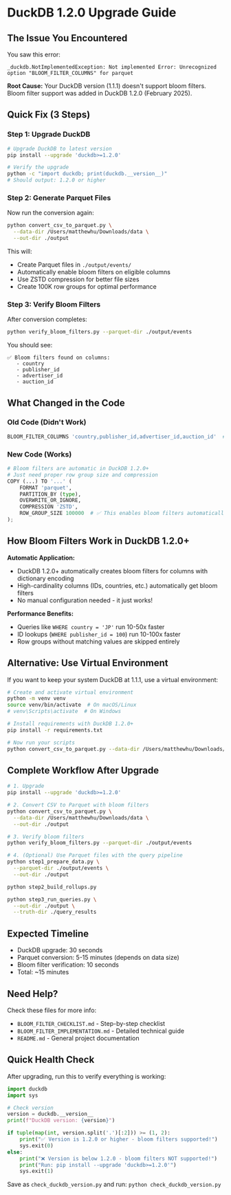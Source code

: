 # DuckDB 1.2.0 Upgrade Guide

## The Issue You Encountered

You saw this error:
```
_duckdb.NotImplementedException: Not implemented Error: Unrecognized option "BLOOM_FILTER_COLUMNS" for parquet
```

**Root Cause:** Your DuckDB version (1.1.1) doesn't support bloom filters. Bloom filter support was added in DuckDB 1.2.0 (February 2025).

## Quick Fix (3 Steps)

### Step 1: Upgrade DuckDB

```bash
# Upgrade DuckDB to latest version
pip install --upgrade 'duckdb>=1.2.0'

# Verify the upgrade
python -c "import duckdb; print(duckdb.__version__)"
# Should output: 1.2.0 or higher
```

### Step 2: Generate Parquet Files

Now run the conversion again:

```bash
python convert_csv_to_parquet.py \
  --data-dir /Users/matthewhu/Downloads/data \
  --out-dir ./output
```

This will:
- Create Parquet files in `./output/events/`
- Automatically enable bloom filters on eligible columns
- Use ZSTD compression for better file sizes
- Create 100K row groups for optimal performance

### Step 3: Verify Bloom Filters

After conversion completes:

```bash
python verify_bloom_filters.py --parquet-dir ./output/events
```

You should see:
```
✅ Bloom filters found on columns:
   - country
   - publisher_id
   - advertiser_id
   - auction_id
```

## What Changed in the Code

### Old Code (Didn't Work)
```python
BLOOM_FILTER_COLUMNS 'country,publisher_id,advertiser_id,auction_id'  # ❌ Not a valid option
```

### New Code (Works)
```python
# Bloom filters are automatic in DuckDB 1.2.0+
# Just need proper row group size and compression
COPY (...) TO '...' (
    FORMAT 'parquet',
    PARTITION_BY (type),
    OVERWRITE_OR_IGNORE,
    COMPRESSION 'ZSTD',
    ROW_GROUP_SIZE 100000  # ✅ This enables bloom filters automatically
);
```

## How Bloom Filters Work in DuckDB 1.2.0+

**Automatic Application:**
- DuckDB 1.2.0+ automatically creates bloom filters for columns with dictionary encoding
- High-cardinality columns (IDs, countries, etc.) automatically get bloom filters
- No manual configuration needed - it just works!

**Performance Benefits:**
- Queries like `WHERE country = 'JP'` run 10-50x faster
- ID lookups (`WHERE publisher_id = 100`) run 10-100x faster
- Row groups without matching values are skipped entirely

## Alternative: Use Virtual Environment

If you want to keep your system DuckDB at 1.1.1, use a virtual environment:

```bash
# Create and activate virtual environment
python -m venv venv
source venv/bin/activate  # On macOS/Linux
# venv\Scripts\activate  # On Windows

# Install requirements with DuckDB 1.2.0+
pip install -r requirements.txt

# Now run your scripts
python convert_csv_to_parquet.py --data-dir /Users/matthewhu/Downloads/data --out-dir ./output
```

## Complete Workflow After Upgrade

```bash
# 1. Upgrade
pip install --upgrade 'duckdb>=1.2.0'

# 2. Convert CSV to Parquet with bloom filters
python convert_csv_to_parquet.py \
  --data-dir /Users/matthewhu/Downloads/data \
  --out-dir ./output

# 3. Verify bloom filters
python verify_bloom_filters.py --parquet-dir ./output/events

# 4. (Optional) Use Parquet files with the query pipeline
python step1_prepare_data.py \
  --parquet-dir ./output/events \
  --out-dir ./output

python step2_build_rollups.py

python step3_run_queries.py \
  --out-dir ./output \
  --truth-dir ./query_results
```

## Expected Timeline

- DuckDB upgrade: 30 seconds
- Parquet conversion: 5-15 minutes (depends on data size)
- Bloom filter verification: 10 seconds
- Total: ~15 minutes

## Need Help?

Check these files for more info:
- `BLOOM_FILTER_CHECKLIST.md` - Step-by-step checklist
- `BLOOM_FILTER_IMPLEMENTATION.md` - Detailed technical guide
- `README.md` - General project documentation

## Quick Health Check

After upgrading, run this to verify everything is working:

```python
import duckdb
import sys

# Check version
version = duckdb.__version__
print(f"DuckDB version: {version}")

if tuple(map(int, version.split('.')[:2])) >= (1, 2):
    print("✅ Version is 1.2.0 or higher - bloom filters supported!")
    sys.exit(0)
else:
    print("❌ Version is below 1.2.0 - bloom filters NOT supported!")
    print("Run: pip install --upgrade 'duckdb>=1.2.0'")
    sys.exit(1)
```

Save as `check_duckdb_version.py` and run: `python check_duckdb_version.py`

